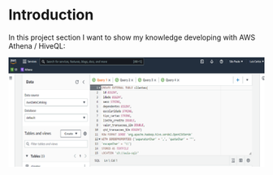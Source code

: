 # Introduction
In this project section I want to show my knowledge developing with AWS Athena / HiveQL:

<a href="https://raw.githubusercontent.com/luiscarlos300/SQL-Projects/refs/heads/master/Practical%20Analysis%20-%20AWS%20ATHENA/AWS%20ATHENA.png"><img src="https://raw.githubusercontent.com/luiscarlos300/SQL-Projects/refs/heads/master/Practical%20Analysis%20-%20AWS%20ATHENA/AWS%20ATHENA.png" style="width: 1000px; max-width: 100%; height: auto" title="Click to enlarge picture" />
